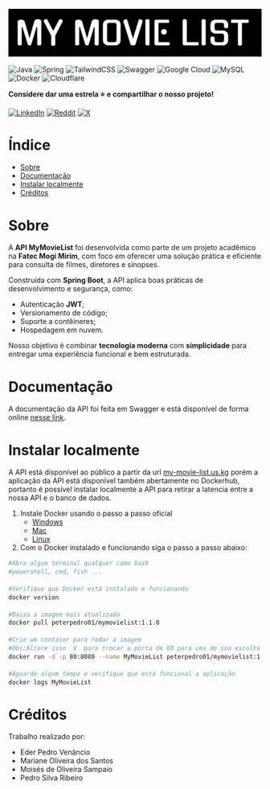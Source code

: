 ![banner do site](./gitImages/Banner.png)

![Java](https://img.shields.io/badge/java-%23ED8B00.svg?style=for-the-badge&logo=openjdk&logoColor=white) ![Spring](https://img.shields.io/badge/spring-%236DB33F.svg?style=for-the-badge&logo=spring&logoColor=white) ![TailwindCSS](https://img.shields.io/badge/tailwindcss-%2338B2AC.svg?style=for-the-badge&logo=tailwind-css&logoColor=white) ![Swagger](https://img.shields.io/badge/-Swagger-%23Clojure?style=for-the-badge&logo=swagger&logoColor=white) ![Google Cloud](https://img.shields.io/badge/GoogleCloud-%234285F4.svg?style=for-the-badge&logo=google-cloud&logoColor=white) ![MySQL](https://img.shields.io/badge/mysql-4479A1.svg?style=for-the-badge&logo=mysql&logoColor=white) ![Docker](https://img.shields.io/badge/docker-%230db7ed.svg?style=for-the-badge&logo=docker&logoColor=white) ![Cloudflare](https://img.shields.io/badge/Cloudflare-F38020?style=for-the-badge&logo=Cloudflare&logoColor=white)

**Considere dar uma estrela ⭐ e compartilhar o nosso projeto!**

[![LinkedIn](https://img.shields.io/badge/linkedin-%230077B5.svg?style=for-the-badge&logo=linkedin&logoColor=white)](https://www.linkedin.com/sharing/share-offsite/?url=https://github.com/pedro21Ribeiro/trabalhoFinalPOO) [![Reddit](https://img.shields.io/badge/Reddit-FF4500?style=for-the-badge&logo=reddit&logoColor=white)](https://www.reddit.com/submit?title=Confira%20essse%20projeto%20no%20github%20https://github.com/pedro21Ribeiro/trabalhoFinalPOO) [![X](https://img.shields.io/badge/X-%23000000.svg?style=for-the-badge&logo=X&logoColor=white)](https%3A%2F%2Fx%2Ecom%2Fintent%2Ftweet%3Ftext%3DCheck%20out%20this%20project%20on%20GitHub%3A%20https%3A%2F%2Fgithub%2Ecom%2Fpedro21Ribeiro%2FtrabalhoFinalPOO%20%23API%20%23Java%20%23Filme%20%23Cloud)

# Índice
- [Sobre](https://github.com/pedro21Ribeiro/trabalhoFinalPOO#Sobre)
- [Documentação](https://github.com/pedro21Ribeiro/trabalhoFinalPOO#Documentação)
- [Instalar localmente](https://github.com/pedro21Ribeiro/trabalhoFinalPOO#Instalar-localmente)
- [Créditos](https://github.com/pedro21Ribeiro/trabalhoFinalPOO#Créditos)


# Sobre
A **API MyMovieList** foi desenvolvida como parte de um projeto acadêmico na **Fatec Mogi Mirim**, com foco em oferecer uma solução prática e eficiente para consulta de filmes, diretores e sinopses. 

Construída com **Spring Boot**, a API aplica boas práticas de desenvolvimento e segurança, como:
- Autenticação **JWT**;
- Versionamento de código;
- Suporte a contêineres;
- Hospedagem em nuvem.

Nosso objetivo é combinar **tecnologia moderna** com **simplicidade** para entregar uma experiência funcional e bem estruturada.

# Documentação

A documentação da API foi feita em Swagger e está disponível de forma online [nesse link](https://my-movie-list.us.kg/swagger-ui/index.html).

# Instalar localmente
A API está disponível ao público a partir da url [my-movie-list.us.kg](https://my-movie-list.us.kg/) porém a aplicação da API está disponível também abertamente no Dockerhub, portanto é possível instalar localmente a API para retirar a latencia entre a nossa API e o banco de dados.

1. Instale Docker usando o passo a passo oficial
    - [Windows](https://docs.docker.com/desktop/setup/install/windows-install/)
    - [Mac](https://docs.docker.com/desktop/setup/install/mac-install/)
    - [Linux](https://docs.docker.com/desktop/setup/install/linux/)
2. Com o Docker instalado e funcionando siga o passo a passo abaixo:
```bash
#Abra algum terminal qualquer como bash
#powershell, cmd, fish ...

#Verifique que Docker está instalado e funcionando
docker version

#Baixa a imagem mais atualizada
docker pull peterpedro01/mymovielist:1.1.0

#Crie um contaier para rodar a imagem
#Obs:Altere isso  V  para trocar a porta de 80 para uma de sua escolha
docker run -d -p 80:8080 --name MyMovieList peterpedro01/mymovielist:1.1.0

#Aguarde algum tempo e verifique que está funcional a aplicação
docker logs MyMovieList
```

# Créditos
Trabalho realizado por:
- Eder Pedro Venâncio
- Mariane Oliveira dos Santos
- Moisés de Oliveira Sampaio
- Pedro Silva Ribeiro

